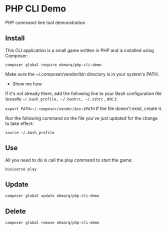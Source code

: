 # PHP CLI Demo
PHP command-line tool demonstration

## Install
This CLI application is a small game written in PHP and is installed using Composer:

```composer global require okmarq/php-cli-demo```

Make sure the ~/.composer/vendor/bin directory is in your system's PATH.

- Show me how

If it's not already there, add the following line to your Bash configuration file (usually ```~/.bash_profile, ~/.bashrc, ~/.zshrc``` , etc.):

```export PATH=~/.composer/vendor/bin:$PATH```
If the file doesn't exist, create it.

Run the following command on the file you've just updated for the change to take effect:

```source ~/.bash_profile```

## Use

All you need to do is call the play command to start the game:

```busiverse play```

## Update

```composer global update okmarq/php-cli-demo```

## Delete

```composer global remove okmarq/php-cli-demo```
